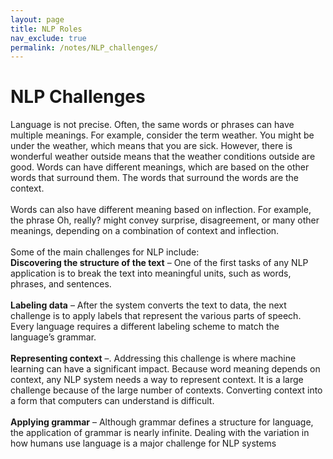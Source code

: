 ```yaml
---
layout: page
title: NLP Roles
nav_exclude: true
permalink: /notes/NLP_challenges/
---
```


# NLP Challenges

Language is not precise. Often, the same words or phrases can have multiple meanings. For example, consider the term weather. You might be under the weather, which means that you are sick. However, there is wonderful weather outside means that the weather conditions outside are good. Words can have different meanings, which are based on the other words that surround them. The words that surround the words are the context. <br>
 <br>
Words can also have different meaning based on inflection. For example, the phrase Oh, really? might convey surprise, disagreement, or many other meanings, depending on a combination of context and inflection. <br>
  <br>
Some of the main challenges for NLP include: <br>
**Discovering the structure of the text** – One of the first tasks of any NLP application is to break the text into meaningful units, such as words, phrases, and sentences. <br>
 <br>
**Labeling data** – After the system converts the text to data, the next challenge is to apply labels that represent the various parts of speech. Every language requires a different labeling scheme to match the language’s grammar. <br>
 <br>
**Representing context** –. Addressing this challenge is where machine learning can have a significant impact. Because word meaning depends on context, any NLP system needs a way to represent context. It is a large challenge because of the large number of contexts. Converting context into a form that computers can understand is difficult. <br>
 <br>
**Applying grammar** – Although grammar defines a structure for language, the application of grammar is nearly infinite. Dealing with the variation in how humans use language is a major challenge for NLP systems <br>



